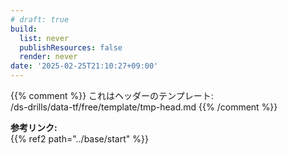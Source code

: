 ```yaml
---
# draft: true
build: 
  list: never
  publishResources: false
  render: never
date: '2025-02-25T21:10:27+09:00'
---
```


{{% comment %}}
これはヘッダーのテンプレート:  
/ds-drills/data-tf/free/template/tmp-head.md
{{% /comment %}}

**参考リンク:**  
{{% ref2 path="../base/start" %}}

